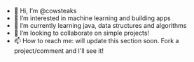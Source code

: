 - 👋 Hi, I’m @cowsteaks
- 👀 I’m interested in machine learning and building apps
- 🌱 I’m currently learning java, data structures and algorithms
- 💞️ I’m looking to collaborate on simple projects!
- 📫 How to reach me: will update this section soon. Fork a project/comment and I'll see it!

